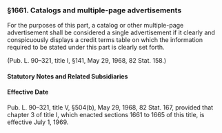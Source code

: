 ### §1661. Catalogs and multiple-page advertisements ###

For the purposes of this part, a catalog or other multiple-page advertisement shall be considered a single advertisement if it clearly and conspicuously displays a credit terms table on which the information required to be stated under this part is clearly set forth.

(Pub. L. 90–321, title I, §141, May 29, 1968, 82 Stat. 158.)

#### **Statutory Notes and Related Subsidiaries** ####

#### Effective Date ####

Pub. L. 90–321, title V, §504(b), May 29, 1968, 82 Stat. 167, provided that chapter 3 of title I, which enacted sections 1661 to 1665 of this title, is effective July 1, 1969.